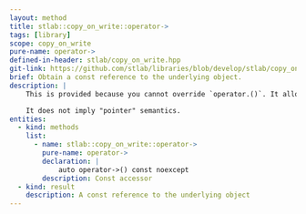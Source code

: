 ```yaml
---
layout: method
title: stlab::copy_on_write::operator->
tags: [library]
scope: copy_on_write
pure-name: operator->
defined-in-header: stlab/copy_on_write.hpp
git-link: https://github.com/stlab/libraries/blob/develop/stlab/copy_on_write.hpp
brief: Obtain a const reference to the underlying object.
description: |
    This is provided because you cannot override `operator.()`. It allows `copy_on_write` to be used with common transformation techniques, such as boost's `indirect_iterator` and `transform_iterator`.

    It does not imply "pointer" semantics.
entities:
  - kind: methods
    list:
      - name: stlab::copy_on_write::operator->
        pure-name: operator->
        declaration: |
            auto operator->() const noexcept
        description: Const accessor
  - kind: result
    description: A const reference to the underlying object
---
```

